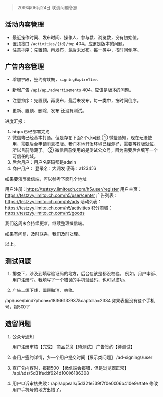> 2019年06月24日 联调问题备忘

## 活动内容管理

- 最近操作时间、发布时间、操作人、参与数、浏览数，没有初始值。
- 置顶接口 `/activities/{id}/top` 404。应该是版本的问题。
- 注意排序：先置顶，再发布，最后未发布。每一类中，按时间倒序。


## 广告内容管理

- 增加字段，签约有效期，`signingExpireTime`.
- 新增广告 `/api/api/advertisements` 404。应该是版本的问题。
- 注意排序：先置顶，再发布，最后未发布。每一类中，按时间倒序。

- 更新、置顶、删除、发布 还没有测试。



进度汇报：

1. https 已经部署完成
2. 微信端已经基本打通。但是存在下面2个小问题
   ① 微信通知，现在无法使用，需要后台申请消息模版。我们本地开发环境已经测好，需要等模版就位，所以目前隐藏了。
   ② 微信目前使用的是测试公众号，因为需要后台填写一个可信任的域。
3. 后台用户：用户名密码都是admin
4. 商户用户：
   登录名：大润发
   密码：a123456



如果要演示微信端，可以参考下面几个地址

用户注册：https://testzyy.limitouch.com/h5/user/register
用户主页：https://testzyy.limitouch.com/h5/user/center
广告列表：https://testzyy.limitouch.com/h5/ads
活动列表：https://testzyy.limitouch.com/h5/activities
积分商城：https://testzyy.limitouch.com/h5/goods


我们这周末会持续更新，继续整理微信端。

如果有问题，及时联系，我们及时处理。

以上。



## 测试问题

1. 排查下，涉及到填写验证码的地方，后台应该是都没校验。
    例如，用户申诉、用户注册时。我填写了一个错误的手机验证码，也可以成功。
  
2. 广告上线下线、置顶取消，失败。


/api/user/bind?phone=18366133937&captcha=2334 如果表里没有这个手机号，报500了



## 遗留问题

1. 公众号通知

   用户注册审核【完成】
   商品兑换【待测试】
   广告签约【待测试】

2. 查用户签约详情，少一个用户提交时间【展示类问题】
  /ad-signings/user

3. 查广告内容时，报错500 【微信端会报错，但是浏览器正常】
/api/ads/5d31feddf624d10006186308

4. 用户申诉审核失败：/api/appeals/5d321e539f7f0e0006b410e9/state
  修改用户手机号的地方出错了。
